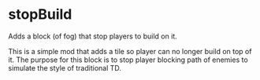 # stopBuild
Adds a block (of fog) that stop players to build on it.


This is a simple mod that adds a tile so player can no longer build on top of it. 
The purpose for this block is to stop player blocking path of enemies to simulate the style of traditional TD.
